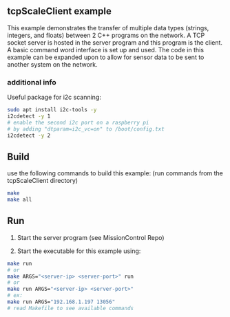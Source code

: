 ## tcpScaleClient example
This example demonstrates the transfer of multiple data types (strings, integers, and floats) between 2 C++ programs on the network. A TCP socket server is hosted in the server program and this program is the client. A basic command word interface is set up and used. The code in this example can be expanded upon to allow for sensor data to be sent to another system on the network.

### additional info ###
Useful package for i2c scanning:
```bash
sudo apt install i2c-tools -y
i2cdetect -y 1
# enable the second i2c port on a raspberry pi 
# by adding "dtparam=i2c_vc=on" to /boot/config.txt
i2cdetect -y 2
```

## Build
use the following commands to build this example:
(run commands from the tcpScaleClient directory)
```bash
make
make all
```

## Run
1. Start the server program (see MissionControl Repo)

2. Start the executable for this example using:
```bash
make run
# or
make ARGS="<server-ip> <server-port>" run
# or
make run ARGS="<server-ip> <server-port>"
# ex:
make run ARGS="192.168.1.197 13056"
# read Makefile to see available commands
```




